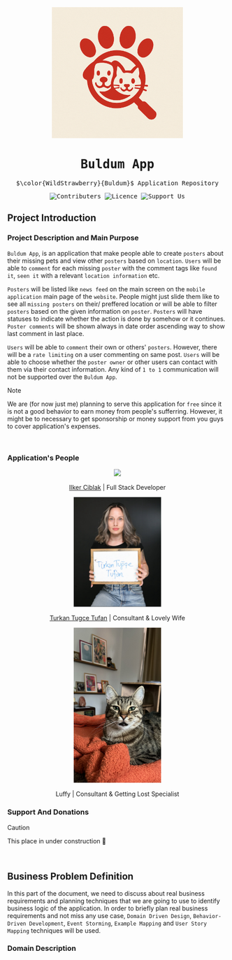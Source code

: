 <div align ="center">

  <img src="readme_resources/buldum.png" alt="logo" width="300" height="auto"/>
  <h1><samp>Buldum App</samp></h1>
  <samp>
  
  $\color{WildStrawberry}{Buldum}$ Application Repository
  </samp>
    
  <p>
    
  ![Contributers](https://img.shields.io/badge/contributers-1-blue)
  ![Licence](https://img.shields.io/badge/licence-00-orange)
  ![Support Us](https://img.shields.io/badge/support-us-%23E11F26?style=flat&logo=%3C3)

  </p>

</div>

<div id="project-introduction">

## Project Introduction

### Project Description and Main Purpose

`Buldum App`, is an application that make people able to create `posters` about their missing pets and view other `posters` based on `location`. `Users` will be able to `comment` for each missing `poster` with the comment tags like `found it`, `seen it` with a relevant `location information` etc.

`Posters` will be listed like `news feed` on the main screen on the `mobile application` main page of the `website`. People might just slide them like to see all `missing posters` on their/ preffered location or will be able to filter `posters` based on the given information on `poster`. `Posters` will have statuses to indicate whether the action is done by somehow or it continues. `Poster comments` will be shown always in date order ascending way to show last comment in last place.

`Users` will be able to `comment` their own or others' `posters`. However, there will be a `rate limiting` on a user commenting on same post. `Users` will be able to choose whether the `poster owner` or other users can contact with them via their contact information. Any kind of `1 to 1` communication will not be supported over the `Buldum App`.

> [!NOTE]
> We are (for now just me) planning to serve this application for `free` since it is not a good behavior to earn money from people's sufferring. However, it might be to necessary to get sponsorship or money support from you guys to cover application's expenses.

<br/>

### Application's People

<div align="center" id="ilker-ciblak">
<img src="https://avatars.githubusercontent.com/u/80110747?v=4" height="auto" width="200"/>
<p>

[Ilker Ciblak](https://github.com/ilkerciblak) | Full Stack Developer

</p>
</div>

<div align="center" id="turkan-tugce-tufan">
<img src="readme_resources/IMG_6138.jpg" alt="turkan-tugce-tufan-photo" referrerpolicy="origin-when-cross-origin" width="200" height="auto" />
<p>

[Turkan Tugce Tufan](https://instagram.com/turkantugcetufan) | Consultant & Lovely Wife

</p>

</div>

<div align="center" id="luffy">
<img src="readme_resources/luffy.JPG" width="200" height="auto" alt="luffy-photo">

<p> Luffy | Consultant & Getting Lost Specialist
</div>

### Support And Donations

> [!CAUTION]
> This place in under construction 🚧

<br/>

## Business Problem Definition

In this part of the document, we need to discuss about real business requirements and planning techniques that we are going to use to identify business logic of the application. In order to briefly plan real business requirements and not miss any use case, `Domain Driven Design`, `Behavior-Driven Development`, `Event Storming`, `Example Mapping` and `User Story Mapping` techniques will be used.

### Domain Description
